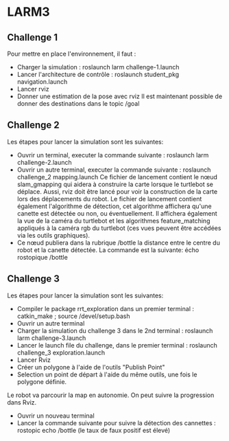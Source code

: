 # LARM3


## Challenge 1<br/>
Pour mettre en place l'environnement, il faut :
* Charger la simulation : roslaunch larm challenge-1.launch
* Lancer l'architecture de contrôle : roslaunch student_pkg navigation.launch
* Lancer rviz
* Donner une estimation de la pose avec rviz
Il est maintenant possible de donner des destinations dans le topic /goal

## Challenge 2<br/>
Les étapes pour lancer la simulation sont les suivantes:
* Ouvrir un terminal, executer la commande suivante : roslaunch larm challenge-2.launch
* Ouvrir un autre terminal, executer la commande suivante : roslaunch challenge_2 mapping.launch
Ce fichier de lancement contient le nœud slam_gmapping qui aidera à construire la carte lorsque le turtlebot se déplace. Aussi, rviz doit être lancé pour voir la construction de la carte lors des déplacements du robot.
Le fichier de lancement contient également l'algorithme de détection, cet algorithme affichera qu'une canette est détectée ou non, ou éventuellement. Il affichera également la vue de la caméra du turtlebot et les algorithmes feature_matching appliqués à la caméra rgb du turtlebot (ces vues peuvent être accédées via les outils graphiques).
* Ce nœud publiera dans la rubrique /bottle la distance entre le centre du robot et la canette détectée. La commande est la suivante: écho rostopique /bottle

## Challenge 3<br/>
Les étapes pour lancer la simulation sont les suivantes:
* Compiler le package rrt_exploration dans un premier terminal : catkin_make ; source /devel/setup.bash
* Ouvrir un autre terminal
* Charger la simulation du challenge 3 dans le 2nd terminal : roslaunch larm challenge-3.launch
* Lancer le launch file du challenge, dans le premier terminal : roslaunch challenge_3 exploration.launch
* Lancer Rviz
* Créer un polygone à l'aide de l'outils "Publish Point"
* Selection un point de départ à l'aide du même outils, une fois le polygone définie.

Le robot va parcourir la map en autonomie. On peut suivre la progression dans Rviz.
* Ouvrir un nouveau terminal
* Lancer la commande suivante pour suivre la détection des cannettes : rostopic echo /bottle (le taux de faux positif est élevé)